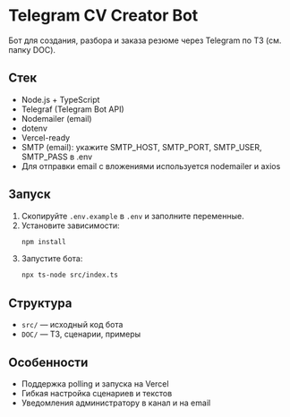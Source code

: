# Telegram CV Creator Bot

Бот для создания, разбора и заказа резюме через Telegram по ТЗ (см. папку DOC).

## Стек
- Node.js + TypeScript
- Telegraf (Telegram Bot API)
- Nodemailer (email)
- dotenv
- Vercel-ready
- SMTP (email): укажите SMTP_HOST, SMTP_PORT, SMTP_USER, SMTP_PASS в .env
- Для отправки email с вложениями используется nodemailer и axios

## Запуск
1. Скопируйте `.env.example` в `.env` и заполните переменные.
2. Установите зависимости:
   ```bash
   npm install
   ```
3. Запустите бота:
   ```bash
   npx ts-node src/index.ts
   ```

## Структура
- `src/` — исходный код бота
- `DOC/` — ТЗ, сценарии, примеры

## Особенности
- Поддержка polling и запуска на Vercel
- Гибкая настройка сценариев и текстов
- Уведомления администратору в канал и на email
